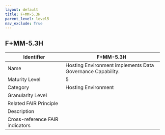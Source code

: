 ```yaml
---
layout: default
title: F+MM-5.3H
parent_level: level5
nav_exclude: True
---
```


## F+MM-5.3H

| Identifier | F+MM-5.3H |
| --------- | -----------|
| Name | Hosting Environment implements Data Governance Capability. |
| Maturity Level | 5 |
| Category | Hosting Environment |
| Granularity Level |  |
| Related FAIR Principle |  |
| Description |  |
| Cross-reference FAIR indicators |  |
